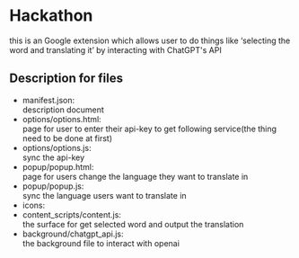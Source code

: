 # Hackathon
this is an Google extension which allows user to do things like ‘selecting the word and translating it’ by interacting with ChatGPT's API

## Description for files
- manifest.json:<br> description document
- options/options.html:<br>page for user to enter their api-key to get following service(the thing need to be done at first)
- options/options.js:<br>sync the api-key
- popup/popup.html:<br>page for users change the language they want to translate in
- popup/popup.js:<br>sync the language users want to translate in
- icons:<br>
- content_scripts/content.js:<br>the surface for get selected word and output the translation
- background/chatgpt_api.js:<br>the background file to interact with openai

